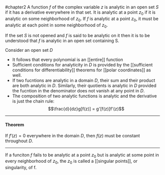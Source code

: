 #chapter2 
A function $f$ of the complex variable $z$ is analytic in an open set $S$ if it has a derivative everywhere in that set. It is analytic at a point $z_0$ if it is analytic on some neighborhood of $z_0$. If $f$ is analytic at a point $z_0$, it must be analytic at each point in some neighborhood of $z_0$. 

If the set $S$ is not opened and $f$ is said to be analytic on it then it is to be understood that $f$ is analytic in an open set containing S.

Consider an open set $D$

* It follows that every polynomial is an [[entire]] function
* Sufficient conditions for analyticity in $D$ is provided by the [[sufficient conditions for differentiability]] theorems for [[polar coordinates]] as well.
* If two fucntions are analytic in a domain $D$, their sum and their product are both analytic in $D$. Similarly, their quotients is analytic in $D$ provided the fucntion in the denominator does not vanish at any point in $D$.
* The composition of two analytic functions is analytic and the derivative is just the chain rule: $$\frac{d}{dz}g[f(z)] = g'[f(z)]f'(z)$$

---

#### Theorem
If $f'(z) = 0$ everywhere in the domain $D$, then $f(z)$ must be constant throughout $D$.

---

If a funciton $f$ fails to be analytic at a point $z_0$ but is analytic at some point in every neighborhood of $z_0$, the $z_0$ is called a [[singular points]],  or singularity, of f.